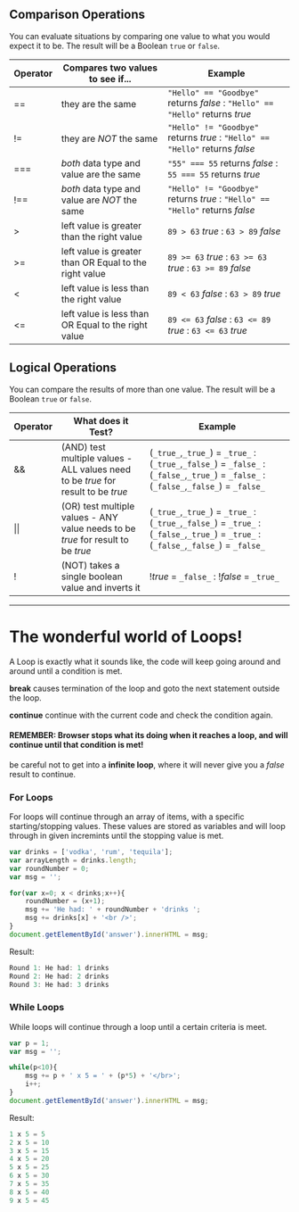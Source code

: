 ## Comparison Operations

You can evaluate situations by comparing one value to what you would expect it to be.  The result will be a Boolean `true` or `false`.


Operator | Compares two values to see if... | Example
-------- | ----------- | -------
== | they are the same | `"Hello" == "Goodbye"` returns _false_  : `"Hello" == "Hello"` returns _true_
!= | they are _NOT_ the same | `"Hello" != "Goodbye"` returns _true_  : `"Hello" == "Hello"` returns _false_
=== |  _both_ data type and value are the same | `"55" === 55` returns _false_  : `55 === 55` returns _true_
!== |  _both_ data type and value are _NOT_ the same | `"Hello" != "Goodbye"` returns _true_  : `"Hello" == "Hello"` returns _false_
\> | left value is greater than the right value | `89 > 63` _true_  :  `63 > 89` _false_
\>= | left value is greater than OR Equal to the right value | `89 >= 63` _true_  :  `63 >= 63` _true_  :  `63 >= 89` _false_  
< | left value is less than the right value | `89 < 63` _false_  :  `63 > 89` _true_
<= | left value is less than OR Equal to the right value | `89 <= 63` _false_  :  `63 <= 89` _true_  :  `63 <= 63` _true_


## Logical Operations

You can compare the results of more than one value.  The result will be a Boolean `true` or `false`.


Operator | What does it Test? | Example
-------- | ----------- | -------
&& | (AND) test multiple values - ALL values need to be _true_ for result to be _true_ | (`_true_`,`_true_`) = `_true_` : (`_true_`,`_false_`) = `_false_` : (`_false_`,`_true_`) = `_false_` : (`_false_`,`_false_`) = `_false_`
\|\| | (OR) test multiple values - ANY value needs to be _true_ for result to be _true_ | (`_true_`,`_true_`) = `_true_` : (`_true_`,`_false_`) = `_true_` : (`_false_`,`_true_`) = `_true_` : (`_false_`,`_false_`) = `_false_`
! | (NOT) takes a single boolean value and inverts it | !_true_ = `_false_` : !_false_ = `_true_`

---

# The wonderful world of Loops!

A Loop is exactly what it sounds like, the code will keep going around and around until a condition is met. 

**break** causes termination of the loop and goto the next statement outside the loop.

**continue** continue with the current code and check the condition again.


#### REMEMBER: Browser stops what its doing when it reaches a loop, and will continue until that condition is met!  

be careful not to get into a **infinite loop**, where it will never give you a _false_ result to continue.

### For Loops

For loops will continue through an array of items, with a specific starting/stopping values.  These values are stored as variables and will loop through in given incremints until the stopping value is met. 

```JavaScript
var drinks = ['vodka', 'rum', 'tequila'];
var arrayLength = drinks.length; 
var roundNumber = 0;
var msg = '';

for(var x=0; x < drinks;x++){
    roundNumber = (x+1);
    msg += 'He had: ' + roundNumber + 'drinks ';
    msg += drinks[x] + '<br />';
}
document.getElementById('answer').innerHTML = msg;
```

Result: 
```Javascript
Round 1: He had: 1 drinks
Round 2: He had: 2 drinks
Round 3: He had: 3 drinks
```


### While Loops

While loops will continue through a loop until a certain criteria is meet. 

```JavaScript
var p = 1;
var msg = '';

while(p<10){
    msg += p + ' x 5 = ' + (p*5) + '</br>';
    i++;
}
document.getElementById('answer').innerHTML = msg;
```

Result: 
```Javascript
1 x 5 = 5
2 x 5 = 10
3 x 5 = 15
4 x 5 = 20
5 x 5 = 25
6 x 5 = 30
7 x 5 = 35
8 x 5 = 40
9 x 5 = 45
```
